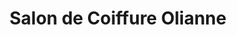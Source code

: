 ---
title: "Salon de Coiffure Olianne"
url: /lachute/salon-de-coiffure-olianne/
shop: hairdresser
---